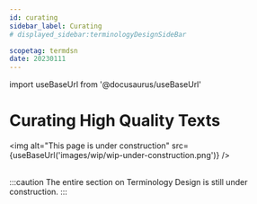```yaml
---
id: curating
sidebar_label: Curating
# displayed_sidebar:terminologyDesignSideBar

scopetag: termdsn
date: 20230111
---
```


import useBaseUrl from '@docusaurus/useBaseUrl'

# Curating High Quality Texts

<img
  alt="This page is under construction"
  src={useBaseUrl('images/wip/wip-under-construction.png')}
/><br/><br/>

:::caution
The entire section on Terminology Design is still under construction.
:::

